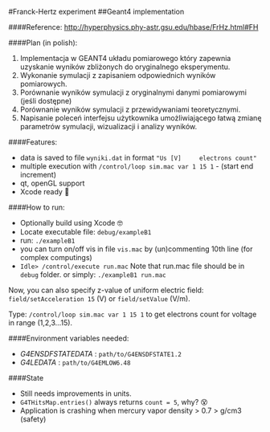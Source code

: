 #Franck-Hertz experiment
##Geant4 implementation


####Reference:
http://hyperphysics.phy-astr.gsu.edu/hbase/FrHz.html#FH

####Plan (in polish):
1. Implementacja w GEANT4 układu pomiarowego który zapewnia uzyskanie wyników
    zbliżonych do oryginalnego eksperymentu.
2. Wykonanie symulacji z zapisaniem odpowiednich wyników pomiarowych.
3. Porównanie wyników symulacji z oryginalnymi danymi pomiarowymi (jeśli dostępne)
4. Porównanie wyników symulacji z przewidywaniami teoretycznymi.
5. Napisanie poleceń interfejsu użytkownika umożliwiającego łatwą zmianę parametrów symulacji, wizualizacji
    i analizy wyników.


####Features:

- data is saved to file `wyniki.dat` in format `"Us [V]     electrons count"`
- multiple execution with `/control/loop sim.mac var 1 15 1` - (start end increment)
- qt, openGL support
- Xcode ready 🤘

####How to run:

- Optionally build using Xcode 🤓
- Locate executable file: `debug/exampleB1`
- run: `./exampleB1`
- you can turn on/off vis in file `vis.mac` by (un)commenting 10th line (for complex computings)
- `Idle> /control/execute run.mac`
Note that run.mac file should be in `debug` folder.
or simply:
`./exampleB1 run.mac`

Now, you can also specify z-value of uniform electric field: `field/setAcceleration 15` (V) or `field/setValue` (V/m).

Type: `/control/loop sim.mac var 1 15 1` to get electrons count for voltage in range (1,2,3...15).

####Environment variables needed:

- *G4ENSDFSTATEDATA* : `path/to/G4ENSDFSTATE1.2`
- *G4LEDATA* : `path/to/G4EMLOW6.48`

####State

- Still needs improvements in units.
- `G4THitsMap.entries()` always returns `count = 5`, why? 😵
- Application is crashing when mercury vapor density > 0.7 > g/cm3 (safety)
